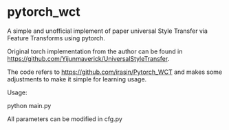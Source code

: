 # pytorch_wct
A simple and unofficial implement of paper universal Style Transfer via Feature Transforms using pytorch.

Original torch implementation from the author can be found in https://github.com/Yijunmaverick/UniversalStyleTransfer.

The code refers to https://github.com/irasin/Pytorch_WCT and makes some adjustments to make it simple for learning usage.




Usage:

python main.py

All parameters can be modified in cfg.py



